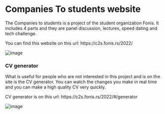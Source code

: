 <h1>Companies To students website</h1>

<p>The Companies to students is a project of the student organization Fonis. It includes 4 parts and they are panel discussion, lectures, speed dating and tech challenge.</p>

<p>You can find this website on this url: <a>https://c2s.fonis.rs/2022/</a></p>

![image](https://user-images.githubusercontent.com/53167193/169651556-c41fa6e9-283f-4020-b7a4-9120004cf25f.png)

<h3>CV generator</h3>

<p>What is useful for people who are not interested in this project and is on the site is the CV generator. You can watch the changes you make in real time and you can make a high quality CV very quickly.</p>

<p>CV generator is on this url: <a>https://c2s.fonis.rs/2022/#/generator</a></p>

![image](https://user-images.githubusercontent.com/53167193/169651589-c73fcaf5-ba21-4ab3-8380-31e8138fe96c.png)


